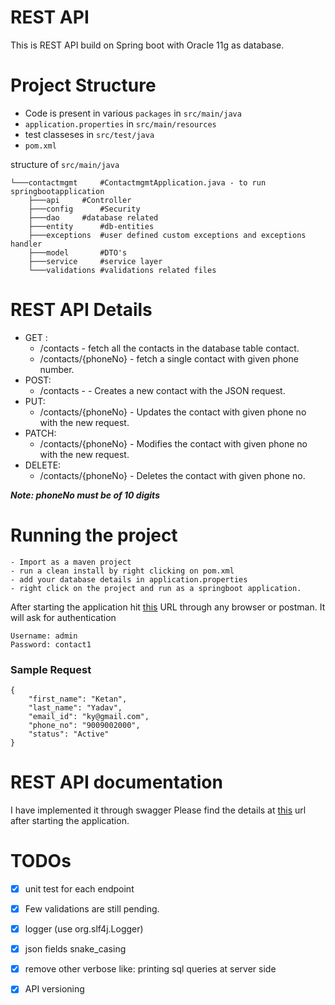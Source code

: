 # REST API

This is REST API build on Spring boot with Oracle 11g as database.

# Project Structure 

- Code is present in various `packages` in `src/main/java`
- `application.properties` in `src/main/resources`
- test classeses in `src/test/java`
- `pom.xml`

structure of `src/main/java`
```
└───contactmgmt		#ContactmgmtApplication.java - to run springbootapplication
    ├───api		#Controller 
    ├───config		#Security
    ├───dao		#database related 
    ├───entity		#db-entities
    ├───exceptions	#user defined custom exceptions and exceptions handler
    ├───model		#DTO's
    ├───service		#service layer
    └───validations	#validations related files
```

# REST API Details
- GET :
    - /contacts             - fetch all the contacts in the database table contact.
    - /contacts/{phoneNo}   - fetch a single contact with given phone number.
- POST:
    - /contacts -           - Creates a new contact with the JSON request.
- PUT:
    - /contacts/{phoneNo}    - Updates the contact with given phone no with the new request.
- PATCH:
    - /contacts/{phoneNo}    - Modifies the contact with given phone no with the new request.
- DELETE:
    - /contacts/{phoneNo}    - Deletes the contact with given phone no.

***Note: phoneNo must be of 10 digits***

# Running the project 
	- Import as a maven project
    - run a clean install by right clicking on pom.xml
    - add your database details in application.properties
    - right click on the project and run as a springboot application.
 
 After starting the application hit [this](http://localhost:3010/v1/contacts/) URL through any browser or postman. 
 It will ask for authentication 

```
Username: admin
Password: contact1
```

### Sample Request

```
{
    "first_name": "Ketan",
    "last_name": "Yadav",
    "email_id": "ky@gmail.com",
    "phone_no": "9009002000",
    "status": "Active"
}
```
 
# REST API documentation

I have implemented it through swagger 
Please find the details at [this](http://localhost:3010/v1/swagger-ui.html) url after starting the application.
 
# TODOs
- [x] unit test for each endpoint
- [x] Few validations are still pending.
- [x] logger (use org.slf4j.Logger)
- [x] json fields snake_casing
- [x] remove other verbose like: printing sql queries at server side
- [x] API versioning
 
